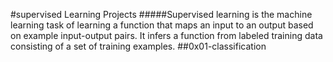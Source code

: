 #supervised Learning Projects
#####Supervised learning is the machine learning task of learning a function that maps an input to an output based on example input-output pairs. It infers a function from labeled training data consisting of a set of training examples.
##0x01-classification